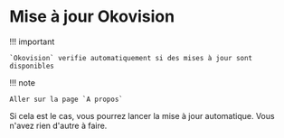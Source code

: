 # Mise à jour Okovision

!!! important

    `Okovision` verifie automatiquement si des mises à jour sont disponibles

!!! note

    Aller sur la page `A propos`

Si cela est le cas, vous pourrez lancer la mise à jour automatique. Vous n'avez rien d'autre à faire.
